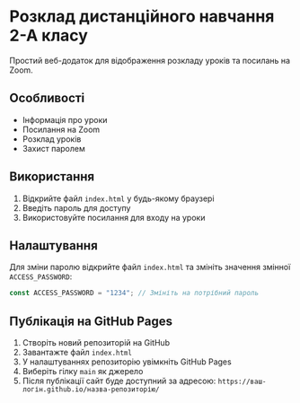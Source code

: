 # Розклад дистанційного навчання 2-А класу

Простий веб-додаток для відображення розкладу уроків та посилань на Zoom.

## Особливості
- Інформація про уроки
- Посилання на Zoom
- Розклад уроків
- Захист паролем

## Використання
1. Відкрийте файл `index.html` у будь-якому браузері
2. Введіть пароль для доступу
3. Використовуйте посилання для входу на уроки

## Налаштування
Для зміни паролю відкрийте файл `index.html` та змініть значення змінної `ACCESS_PASSWORD`:
```javascript
const ACCESS_PASSWORD = "1234"; // Змініть на потрібний пароль
```

## Публікація на GitHub Pages
1. Створіть новий репозиторій на GitHub
2. Завантажте файл `index.html`
3. У налаштуваннях репозиторію увімкніть GitHub Pages
4. Виберіть гілку `main` як джерело
5. Після публікації сайт буде доступний за адресою: `https://ваш-логін.github.io/назва-репозиторію/` 
